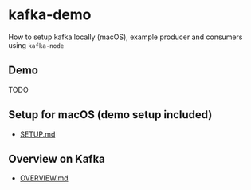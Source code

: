 # kafka-demo
How to setup kafka locally (macOS), example producer and consumers using `kafka-node`

## Demo
TODO

## Setup for macOS (demo setup included)
- [SETUP.md]()

## Overview on Kafka
- [OVERVIEW.md]()